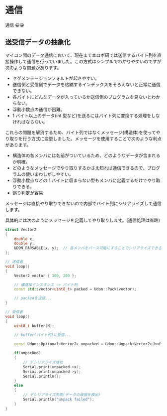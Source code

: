 # 通信

通信 😀😀

## 送受信データの抽象化

マイコン間のデータ通信において、現在まで本ロボ研では送信するバイト列を直接操作して通信を行っていました。この方式はシンプルでわかりやすいのですが次のような問題があります。

- セグメンテーションフォルトが起きやすい。
- 送信側と受信側でデータを格納するインデックスをそろえないと正常に通信できない。
- 各バイトにどんなデータが入っているか送信側のプログラムを見ないとわからない。
- 浮動小数点の通信が困難。
- 1 バイト以上のデータ(int 型など)を送るにはバイト列に変換する処理をしなければならない。

これらの問題を解消するため、バイト列ではなくメッセージ(構造体)を使ってやり取りを行う方式に変更しました。メッセージを使用することで次のような利点があります。

- 構造体の各メンバには名前がついているため、どのようなデータが含まれるか明確。
- どのようなメッセージでやり取りするかさえ知れば通信できるので、プログラムの使いまわしがしやすい。
- 浮動小数点などの 1 バイトに収まらない型もメンバに定義するだけでやり取りできる。
- 誤り判定が容易

メッセージは直接やり取りできないので内部でバイト列にシリアライズして通信します。

具体的には次のようにメッセージを定義してやり取りします。(通信処理は省略)

```cpp
struct Vector2
{
    double x;
    double y;
    UDON_PARSABLE(x, y);  // 各メンバをパース可能にすることでシリアライズできるようになります。
};
```

```cpp
// 送信者
void loop()
{
    Vector2 vector { 100, 200 };

    // 構造体インスタンス -> バイト列
    const std::vector<uint8_t> packed = Udon::Pack(vector);

    // packedを送信...
}
```

```cpp
// 受信者
void loop()
{
    uint8_t buffer[N];

    // buffer(バイト列)に受信...
    
    const Udon::Optional<Vector2> unpacked = Udon::Unpack<Vector2>(buffer);

    if(unpacked)
    {
        // デシリアライズ成功
        Serial.print(unpacked->x);
        Serial.print(unpacked->y);
        Serial.println();
    }
    else
    {
        // デシリアライズ失敗(データの破損を検出)
        Serial.println("unpack failed");
    }
}
```
